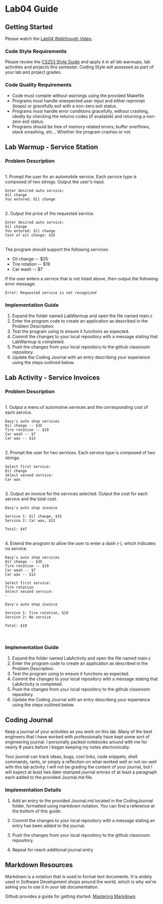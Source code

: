 # Lab04 Guide
## Getting Started

Please watch the [Lab04 Walkthough Video](https://www.youtube.com/playlist?list=PLvnIObHoMl8d8i3BTmo-YJ83yLTGbiLkD).

### Code Style Requirements
Please review the [CS253 Style Guide](https://docs.google.com/document/d/1zKIpNfkiPpDHEvbx8XSkZbUEUlpt8rnZjkhCSvM-_3A/edit?usp=sharing) and apply it in all lab warmups, lab activities and projects this semester. Coding Style will assessed as part of your lab and project grades.

### Code Quality Requirements
- Code must compile without warnings using the provided Makefile
- Programs must handle unexpected user input and either reprompt (loops) or gracefully exit with a non-zero exit status.
- Programs must handle error conditions gracefully, without crashing, ideally by checking the returns codes (if available) and returning a non-zero exit status.
- Programs should be free of memory related errors, buffer overflows, stack smashing, etc... Whether the program crashes or not.

## Lab Warmup - Service Station
### Problem Description
<br />
1. Prompt the user for an automobile service. Each service type is composed of two strings. Output the user's input.
<br />

```
Enter desired auto service:
Oil change
You entered: Oil change
```
<br />
2. Output the price of the requested service.
<br />

```
Enter desired auto service:
Oil change
You entered: Oil change
Cost of oil change: $35
```
<br />
The program should support the following services:

- Oil change -- $35
- Tire rotation -- $19
- Car wash -- $7

If the user enters a service that is not listed above, then output the following error message:
<br />
```
Error: Requested service is not recognized
```


### Implementation Guide
1. Expand the folder named LabWarmup and open the file named main.c
2. Enter the program code to create an application as described in the Problem Description.
3. Test the program using to ensure it functions as expected.
4. Commit the changes to your local repository with a message stating that LabWarmup is completed.
5. Push the changes from your local repository to the github classroom repository.
6. Update the Coding Journal with an entry describing your experience using the steps outlined below.


## Lab Activity - Service Invoices
### Problem Description

<br />
1. Output a menu of automotive services and the corresponding cost of each service.


```
Davy's auto shop services
Oil change -- $35
Tire rotation -- $19
Car wash -- $7
Car wax -- $12

```
<br />
2. Prompt the user for two services. Each service type is composed of two strings. 
<br />

```
Select first service:
Oil change
Select second service:
Car wax

```
<br />
3. Output an invoice for the services selected. Output the cost for each service and the total cost. 
<br />

```
Davy's auto shop invoice

Service 1: Oil change, $35
Service 2: Car wax, $12

Total: $47

```
<br />
4. Extend the program to allow the user to enter a dash (-), which indicates no service.
<br />

```
Davy's auto shop services
Oil change -- $35
Tire rotation -- $19
Car wash -- $7
Car wax -- $12

Select first service:
Tire rotation
Select second service:
-

Davy's auto shop invoice

Service 1: Tire rotation, $19
Service 2: No service

Total: $19

```
<br />

### Implementation Guide
1. Expand the folder named LabActivity and open the file named main.c
2. Enter the program code to create an application as described in the Problem Description.
3. Test the program using to ensure it functions as expected.
4. Commit the changes to your local repository with a message stating that LabActivity is completed.
5. Push the changes from your local repository to the github classroom repository.
6. Update the Coding Journal with an entry describing your experience using the steps outlined below.

## Coding Journal
Keep a journal of your activities as you work on this lab. Many of the best engineers that I have worked with professionally have kept some sort of engineering journal. I personally packed notebooks around with me for nearly 8 years before I began keeping my notes electronically.   

Your journal can track ideas, bugs, cool links, code snippets, shell commands, rants, or simply a reflection on what worked well or not-so-well with this lab activity. I will not be grading the content of your journal, but I will expect at least two date-stamped journal entries of at least a paragraph each added to the provided Journal.md file.

### Implementation Details
1. Add an entry to the provided Journal.md located in the CodingJournal folder, formatted using markdown notation. You can find a reference at the bottom of this guide.

2. Commit the changes to your local repository with a message stating an entry has been added to the journal.
3. Push the changes from your local repository to the github classroom repository.
4. Repeat for reach additional journal entry
## Markdown Resources
Markdown is a notation that is used to format text documents.  It is widely used in Software Development shops around the world, which is why we're asking you to use it in your lab documentation.  

Github provides a guide for getting started:  [Mastering Markdown](https://guides.github.com/features/mastering-markdown/)
